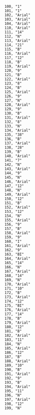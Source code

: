 ﻿```text
100, "1"
101, "1"
102, "Arial"
103, "Arial"
104, "Arial"
110, "Arial"
111, "14"
112, "N"
113, "Arial"
114, "21"
115, "B"
116, "Arial"
117, "12"
118, "B"
119, "Arial"
120, "9"
121, "B"
122, "Arial"
123, "8"
124, "B"
125, "Arial"
126, "9"
127, "N"
128, "Arial"
129, "9"
130, "B"
131, "Arial"
132, "8"
133, "N"
134, "Arial"
135, "38"
136, "B"
137, "Arial"
138, "28"
139, "B"
140, "Arial"
141, "7"
142, "N"
143, "Arial"
144, "9"
145, "N"
146, "Arial"
147, "12"
148, "N"
149, "Arial"
150, "12"
151, "B"
152, "Arial"
153, "12"
154, "N"
155, "Arial"
156, "9"
157, "B"
158, "Arial"
159, "9"
160, "I"
161, "Arial"
162, "9"
163, "BI"
164, "Arial"
165, "14"
166, "N"
167, "Arial"
168, "14"
169, "N"
170, "Arial"
171, "10"
172, "B"
173, "Arial"
174, "12"
175, "BI"
176, "Arial"
177, "14"
178, "B"
179, "Arial"
180, "12"
181, "B"
182, "Arial"
183, "11"
184, "N"
185, "Arial"
186, "12"
187, "B"
188, "Arial"
189, "10"
190, "B"
191, "Arial"
192, "9"
193, "B"
194, "Arial"
195, "11"
196, "N"
197, "Arial"
198, "12"
199, "N"
```